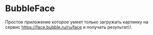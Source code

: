 # BubbleFace
Простое приложение которое умеет только загружать картинку на сервис https://face.bubble.ru/ru/face и получать результат//.

